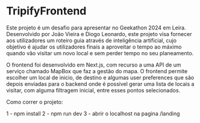 # TripifyFrontend
Este projeto é um desafio para apresentar no Geekathon 2024 em Leira.
Desenvolvido por João Vieira e Diogo Leonardo, este projeto visa fornecer aos utilizadores um roteiro guia através de inteligência artificial, cujo objetivo é ajudar os utilizadores finais a aproveitar o tempo ao máximo quando vão visitar um novo local e sem perder tempo no seu planeamento.

O frontend foi desenvolvido em Next.js, com recurso a uma API de um serviço chamado MapBox que faz a gestão do mapa.
O frontend permite escolher um local de inicio, de destino e algumas user preferences que são depois enviadas para o backend onde é possivel gerar uma lista de locais a visitar, com alguma filtragem inicial, entre esses pontos selecionados.

Como correr o projeto:

1 - npm install
2 - npm run dev
3 - abrir o localhost na pagina /landing
